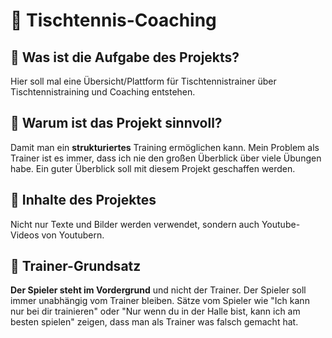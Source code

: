 # 🏓 Tischtennis-Coaching

## 📝 Was ist die Aufgabe des Projekts?

Hier soll mal eine Übersicht/Plattform für Tischtennistrainer über Tischtennistraining und Coaching entstehen.

## 🧠 Warum ist das Projekt sinnvoll?

Damit man ein **strukturiertes** Training ermöglichen kann. Mein Problem als Trainer ist es immer, dass ich nie den großen Überblick über viele Übungen habe. Ein guter Überblick soll mit diesem Projekt geschaffen werden.

## 📖 Inhalte des Projektes

Nicht nur Texte und Bilder werden verwendet, sondern auch Youtube-Videos von Youtubern.

## 📌 Trainer-Grundsatz

**Der Spieler steht im Vordergrund** und nicht der Trainer.
Der Spieler soll immer unabhängig vom Trainer bleiben. Sätze vom Spieler wie "Ich kann nur bei dir trainieren" oder "Nur wenn du in der Halle bist, kann ich am besten spielen" zeigen, dass man als Trainer was falsch gemacht hat.


